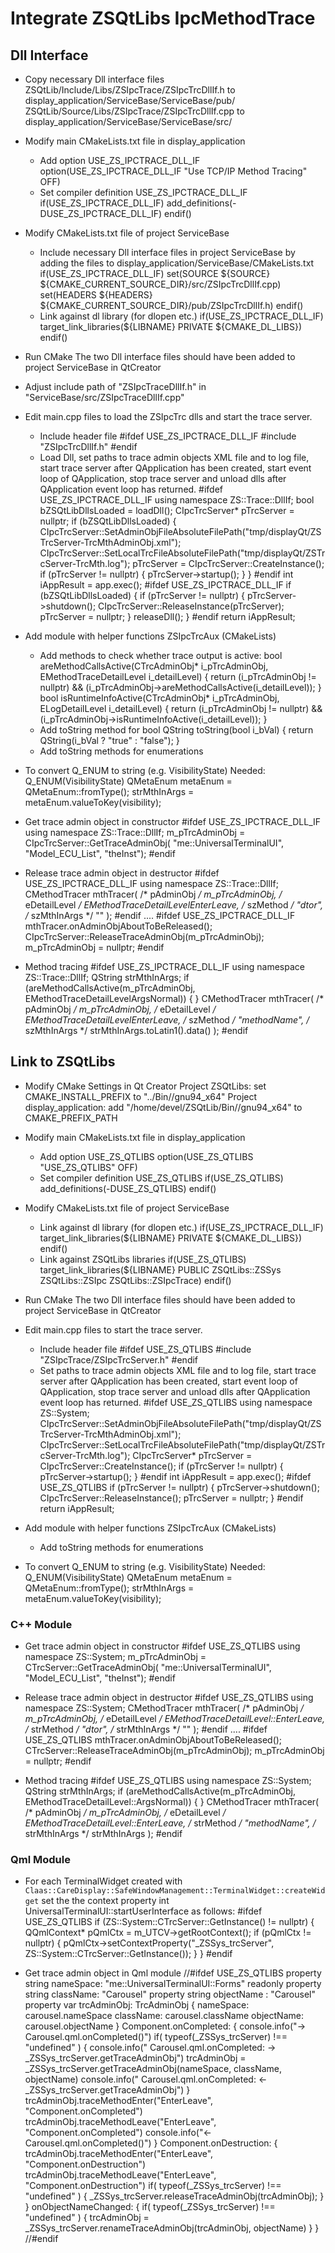 # Integrate ZSQtLibs IpcMethodTrace

## Dll Interface

- Copy necessary Dll interface files
  ZSQtLib/Include/Libs/ZSIpcTrace/ZSIpcTrcDllIf.h  to display_application/ServiceBase/ServiceBase/pub/
  ZSQtLib/Source/Libs/ZSIpcTrace/ZSIpcTrcDllIf.cpp to display_application/ServiceBase/ServiceBase/src/

- Modify main CMakeLists.txt file in display_application
  - Add option USE_ZS_IPCTRACE_DLL_IF 
    option(USE_ZS_IPCTRACE_DLL_IF "Use TCP/IP Method Tracing" OFF)
  - Set compiler definition USE_ZS_IPCTRACE_DLL_IF
    if(USE_ZS_IPCTRACE_DLL_IF)
        add_definitions(-DUSE_ZS_IPCTRACE_DLL_IF)
    endif()

- Modify CMakeLists.txt file of project ServiceBase
  - Include necessary Dll interface files in project ServiceBase by adding the files to 
    display_application/ServiceBase/CMakeLists.txt
    if(USE_ZS_IPCTRACE_DLL_IF)
        set(SOURCE ${SOURCE} ${CMAKE_CURRENT_SOURCE_DIR}/src/ZSIpcTrcDllIf.cpp)
        set(HEADERS ${HEADERS} ${CMAKE_CURRENT_SOURCE_DIR}/pub/ZSIpcTrcDllIf.h)
    endif()
  - Link against dl library (for dlopen etc.)
    if(USE_ZS_IPCTRACE_DLL_IF)
        target_link_libraries(${LIBNAME} PRIVATE ${CMAKE_DL_LIBS})
    endif()

- Run CMake
  The two Dll interface files should have been added to project ServiceBase in QtCreator

- Adjust include path of "ZSIpcTraceDllIf.h" in "ServiceBase/src/ZSIpcTraceDllIf.cpp"

- Edit main.cpp files to load the ZSIpcTrc dlls and start the trace server.
  - Include header file
    #ifdef USE_ZS_IPCTRACE_DLL_IF
    #include "ZSIpcTrcDllIf.h"
    #endif
  - Load Dll, set paths to trace admin objects XML file and to log file,
    start trace server after QApplication has been created,
    start event loop of QApplication,
    stop trace server and unload dlls after QApplication event loop has returned.
    #ifdef USE_ZS_IPCTRACE_DLL_IF
    using namespace ZS::Trace::DllIf;
    bool bZSQtLibDllsLoaded = loadDll();
    CIpcTrcServer* pTrcServer = nullptr;
    if (bZSQtLibDllsLoaded) {
        CIpcTrcServer::SetAdminObjFileAbsoluteFilePath("tmp/displayQt/ZSTrcServer-TrcMthAdminObj.xml");
        CIpcTrcServer::SetLocalTrcFileAbsoluteFilePath("tmp/displayQt/ZSTrcServer-TrcMth.log");
        pTrcServer = CIpcTrcServer::CreateInstance();
        if (pTrcServer != nullptr) {
            pTrcServer->startup();
        }
    }
    #endif
    int iAppResult = app.exec();
    #ifdef USE_ZS_IPCTRACE_DLL_IF
        if (bZSQtLibDllsLoaded) {
            if (pTrcServer != nullptr) {
                pTrcServer->shutdown();
                CIpcTrcServer::ReleaseInstance(pTrcServer);
                pTrcServer = nullptr;
            }
            releaseDll();
        }
    #endif
    return iAppResult;

- Add module with helper functions ZSIpcTrcAux (CMakeLists)
  - Add methods to check whether trace output is active:
    bool areMethodCallsActive(CTrcAdminObj* i_pTrcAdminObj, EMethodTraceDetailLevel i_detailLevel)
    {
        return (i_pTrcAdminObj != nullptr) && (i_pTrcAdminObj->areMethodCallsActive(i_detailLevel));
    }
    bool isRuntimeInfoActive(CTrcAdminObj* i_pTrcAdminObj, ELogDetailLevel i_detailLevel)
    {
        return (i_pTrcAdminObj != nullptr) && (i_pTrcAdminObj->isRuntimeInfoActive(i_detailLevel));
    }
  - Add toString method for bool
    QString toString(bool i_bVal)
    {
        return QString(i_bVal ? "true" : "false");
    }
  - Add toString methods for enumerations

- To convert Q_ENUM to string (e.g. VisibilityState)
    Needed: Q_ENUM(VisibilityState)
    QMetaEnum metaEnum = QMetaEnum::fromType<VisibilityState>();
    strMthInArgs = metaEnum.valueToKey(visibility);

- Get trace admin object in constructor
    #ifdef USE_ZS_IPCTRACE_DLL_IF
    using namespace ZS::Trace::DllIf;
    m_pTrcAdminObj = CIpcTrcServer::GetTraceAdminObj(
        "me::UniversalTerminalUI", "Model_ECU_List", "theInst");
    #endif

- Release trace admin object in destructor
    #ifdef USE_ZS_IPCTRACE_DLL_IF
    using namespace ZS::Trace::DllIf;
    CMethodTracer mthTracer(
        /* pAdminObj    */ m_pTrcAdminObj,
        /* eDetailLevel */ EMethodTraceDetailLevelEnterLeave,
        /* szMethod     */ "dtor",
        /* szMthInArgs  */ "" );
    #endif
    ....
    #ifdef USE_ZS_IPCTRACE_DLL_IF
    mthTracer.onAdminObjAboutToBeReleased();
    CIpcTrcServer::ReleaseTraceAdminObj(m_pTrcAdminObj);
    m_pTrcAdminObj = nullptr;
    #endif

- Method tracing
    #ifdef USE_ZS_IPCTRACE_DLL_IF
    using namespace ZS::Trace::DllIf;
    QString strMthInArgs;
    if (areMethodCallsActive(m_pTrcAdminObj, EMethodTraceDetailLevelArgsNormal)) {
    }
    CMethodTracer mthTracer(
        /* pAdminObj    */ m_pTrcAdminObj,
        /* eDetailLevel */ EMethodTraceDetailLevelEnterLeave,
        /* szMethod     */ "methodName",
        /* szMthInArgs  */ strMthInArgs.toLatin1().data() );
    #endif

## Link to ZSQtLibs

- Modify CMake Settings in Qt Creator
  Project ZSQtLibs: set CMAKE_INSTALL_PREFIX to "../Bin/<Kit>/gnu94_x64"
  Project display_application: add "/home/devel/ZSQtLib/Bin/<Kit>/gnu94_x64" to CMAKE_PREFIX_PATH

- Modify main CMakeLists.txt file in display_application
  - Add option USE_ZS_QTLIBS
    option(USE_ZS_QTLIBS "USE_ZS_QTLIBS" OFF)
  - Set compiler definition USE_ZS_QTLIBS
    if(USE_ZS_QTLIBS)
        add_definitions(-DUSE_ZS_QTLIBS)
    endif()

- Modify CMakeLists.txt file of project ServiceBase
  - Link against dl library (for dlopen etc.)
    if(USE_ZS_IPCTRACE_DLL_IF)
        target_link_libraries(${LIBNAME} PRIVATE ${CMAKE_DL_LIBS})
    endif()
  - Link against ZSQtLibs libraries
    if(USE_ZS_QTLIBS)
        target_link_libraries(${LIBNAME} PUBLIC
            ZSQtLibs::ZSSys ZSQtLibs::ZSIpc ZSQtLibs::ZSIpcTrace)
    endif()

- Run CMake
  The two Dll interface files should have been added to project ServiceBase in QtCreator

- Edit main.cpp files to start the trace server.
  - Include header file
    #ifdef USE_ZS_QTLIBS
    #include "ZSIpcTrace/ZSIpcTrcServer.h"
    #endif
  - Set paths to trace admin objects XML file and to log file,
    start trace server after QApplication has been created,
    start event loop of QApplication,
    stop trace server and unload dlls after QApplication event loop has returned.
    #ifdef USE_ZS_QTLIBS
    using namespace ZS::System;
    CIpcTrcServer::SetAdminObjFileAbsoluteFilePath("tmp/displayQt/ZSTrcServer-TrcMthAdminObj.xml");
    CIpcTrcServer::SetLocalTrcFileAbsoluteFilePath("tmp/displayQt/ZSTrcServer-TrcMth.log");
    CIpcTrcServer* pTrcServer = CIpcTrcServer::CreateInstance();
    if (pTrcServer != nullptr) {
        pTrcServer->startup();
    }
    #endif
    int iAppResult = app.exec();
    #ifdef USE_ZS_QTLIBS
    if (pTrcServer != nullptr) {
        pTrcServer->shutdown();
        CIpcTrcServer::ReleaseInstance();
        pTrcServer = nullptr;
    }
    #endif
    return iAppResult;

- Add module with helper functions ZSIpcTrcAux (CMakeLists)
  - Add toString methods for enumerations

- To convert Q_ENUM to string (e.g. VisibilityState)
    Needed: Q_ENUM(VisibilityState)
    QMetaEnum metaEnum = QMetaEnum::fromType<VisibilityState>();
    strMthInArgs = metaEnum.valueToKey(visibility);

### C++ Module

- Get trace admin object in constructor
    #ifdef USE_ZS_QTLIBS
    using namespace ZS::System;
    m_pTrcAdminObj = CTrcServer::GetTraceAdminObj(
        "me::UniversalTerminalUI", "Model_ECU_List", "theInst");
    #endif

- Release trace admin object in destructor
    #ifdef USE_ZS_QTLIBS
    using namespace ZS::System;
    CMethodTracer mthTracer(
        /* pAdminObj    */ m_pTrcAdminObj,
        /* eDetailLevel */ EMethodTraceDetailLevel::EnterLeave,
        /* strMethod    */ "dtor",
        /* strMthInArgs */ "" );
    #endif
    ....
    #ifdef USE_ZS_QTLIBS
    mthTracer.onAdminObjAboutToBeReleased();
    CTrcServer::ReleaseTraceAdminObj(m_pTrcAdminObj);
    m_pTrcAdminObj = nullptr;
    #endif

- Method tracing
    #ifdef USE_ZS_QTLIBS
    using namespace ZS::System;
    QString strMthInArgs;
    if (areMethodCallsActive(m_pTrcAdminObj, EMethodTraceDetailLevel::ArgsNormal)) {
    }
    CMethodTracer mthTracer(
        /* pAdminObj    */ m_pTrcAdminObj,
        /* eDetailLevel */ EMethodTraceDetailLevel::EnterLeave,
        /* strMethod    */ "methodName",
        /* strMthInArgs */ strMthInArgs );
    #endif

### Qml Module

- For each TerminalWidget created with
  `Claas::CareDisplay::SafeWindowManagement::TerminalWidget::createWidget`
  set the the context property int UniversalTerminalUI::startUserInterface as follows:
    #ifdef USE_ZS_QTLIBS
        if (ZS::System::CTrcServer::GetInstance() != nullptr) {
            QQmlContext* pQmlCtx = m_UTCV->getRootContext();
            if (pQmlCtx != nullptr) {
                pQmlCtx->setContextProperty("_ZSSys_trcServer", ZS::System::CTrcServer::GetInstance());
            }
        }
    #endif

- Get trace admin object in Qml module
    //#ifdef USE_ZS_QTLIBS
    property string nameSpace: "me::UniversalTerminalUI::Forms"
    readonly property string className: "Carousel"
    property string objectName : "Carousel"
    property var trcAdminObj: TrcAdminObj {
        nameSpace: carousel.nameSpace
        className: carousel.className
        objectName: carousel.objectName
    }
    Component.onCompleted: {
        console.info("-> Carousel.qml.onCompleted()")
        if( typeof(_ZSSys_trcServer) !== "undefined" ) {
            console.info("   Carousel.qml.onCompleted: -> _ZSSys_trcServer.getTraceAdminObj")
            trcAdminObj = _ZSSys_trcServer.getTraceAdminObj(nameSpace, className, objectName)
            console.info("   Carousel.qml.onCompleted: <- _ZSSys_trcServer.getTraceAdminObj")
        }
        trcAdminObj.traceMethodEnter("EnterLeave", "Component.onCompleted")
        trcAdminObj.traceMethodLeave("EnterLeave", "Component.onCompleted")
        console.info("<- Carousel.qml.onCompleted()")
    }
    Component.onDestruction: {
        trcAdminObj.traceMethodEnter("EnterLeave", "Component.onDestruction")
        trcAdminObj.traceMethodLeave("EnterLeave", "Component.onDestruction")
        if( typeof(_ZSSys_trcServer) !== "undefined" ) {
            _ZSSys_trcServer.releaseTraceAdminObj(trcAdminObj);
        }
    }
    onObjectNameChanged: {
        if( typeof(_ZSSys_trcServer) !== "undefined" ) {
            trcAdminObj = _ZSSys_trcServer.renameTraceAdminObj(trcAdminObj, objectName)
        }
    }
    //#endif

